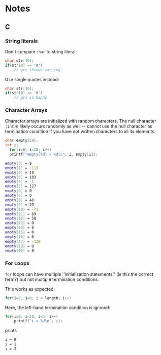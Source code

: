 # Notes

## C

### String literals
Don't compare `char` to string literal:
```C
char str[10];
if(str[0] == "0")
    // gcc throws warning
```

Use single quotes instead:
```C
char str[10];
if(str[0] == '0')
    // gcc is happy
```

### Character Arrays
Character arrays are initialized with random characters.
The null character `(int)0` likely occurs randomly as well -- cannot
use the null character as termination condition if you have not written
characters to all its elements.

```C
char empty[20];
int i;
  for(i=0; i<20; i++)
  printf("empty[%d] = %d\n", i, empty[i]);
```

```bash
empty[0] = 8
empty[1] = -113
empty[2] = 18
empty[3] = 103
empty[4] = -1
empty[5] = 127
empty[6] = 0
empty[7] = 0
empty[8] = 48
empty[9] = 23
empty[10] = -71
empty[11] = 89
empty[12] = 58
empty[13] = 0
empty[14] = 0
empty[15] = 0
empty[16] = 0
empty[17] = -128
empty[18] = 0
empty[19] = 0
```

### For Loops
`for` loops can have multiple ''initialization statements'' (is this the correct
term?) but not multiple termination conditions.

This works as expected:

```C
for(i=0, j=0; i < length; i++)
```

Here, the left-hand termination condition is ignroed:
```C
for(i=0; i<10, i<3; i++)
    printf("i = %d\n", i);
```
prints
```bash
i = 0
i = 1
i = 2
```
